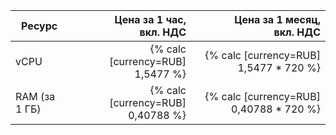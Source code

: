 
| Ресурс        | Цена за 1 час,<br>вкл. НДС                         | Цена за 1 месяц,<br>вкл. НДС |
|---------------|---------------------------------------------------:|-----------------------------:|
| vCPU     | {% calc [currency=RUB] 1,5477 %} | {% calc [currency=RUB] 1,5477 * 720 %} |
| RAM (за 1 ГБ) | {% calc [currency=RUB] 0,40788 %}  | {% calc [currency=RUB] 0,40788 * 720 %}  |


